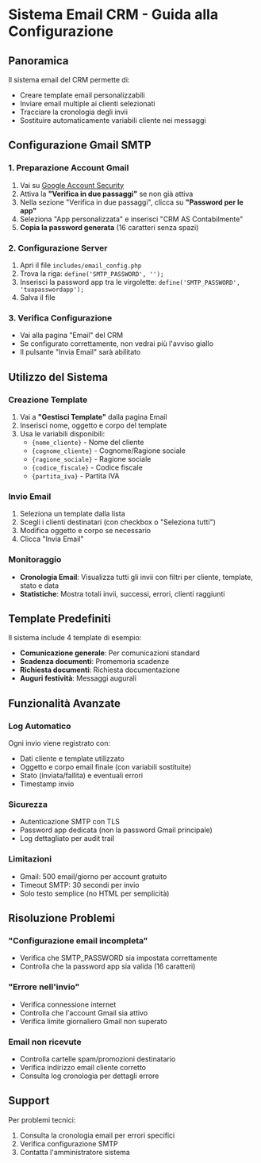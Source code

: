 # Sistema Email CRM - Guida alla Configurazione

## Panoramica
Il sistema email del CRM permette di:
- Creare template email personalizzabili
- Inviare email multiple ai clienti selezionati
- Tracciare la cronologia degli invii
- Sostituire automaticamente variabili cliente nei messaggi

## Configurazione Gmail SMTP

### 1. Preparazione Account Gmail
1. Vai su [Google Account Security](https://myaccount.google.com/security)
2. Attiva la **"Verifica in due passaggi"** se non già attiva
3. Nella sezione "Verifica in due passaggi", clicca su **"Password per le app"**
4. Seleziona "App personalizzata" e inserisci "CRM AS Contabilmente"
5. **Copia la password generata** (16 caratteri senza spazi)

### 2. Configurazione Server
1. Apri il file `includes/email_config.php`
2. Trova la riga: `define('SMTP_PASSWORD', '');`
3. Inserisci la password app tra le virgolette: `define('SMTP_PASSWORD', 'tuapasswordapp');`
4. Salva il file

### 3. Verifica Configurazione
- Vai alla pagina "Email" del CRM
- Se configurato correttamente, non vedrai più l'avviso giallo
- Il pulsante "Invia Email" sarà abilitato

## Utilizzo del Sistema

### Creazione Template
1. Vai a **"Gestisci Template"** dalla pagina Email
2. Inserisci nome, oggetto e corpo del template
3. Usa le variabili disponibili:
   - `{nome_cliente}` - Nome del cliente
   - `{cognome_cliente}` - Cognome/Ragione sociale
   - `{ragione_sociale}` - Ragione sociale
   - `{codice_fiscale}` - Codice fiscale
   - `{partita_iva}` - Partita IVA

### Invio Email
1. Seleziona un template dalla lista
2. Scegli i clienti destinatari (con checkbox o "Seleziona tutti")
3. Modifica oggetto e corpo se necessario
4. Clicca "Invia Email"

### Monitoraggio
- **Cronologia Email**: Visualizza tutti gli invii con filtri per cliente, template, stato e data
- **Statistiche**: Mostra totali invii, successi, errori, clienti raggiunti

## Template Predefiniti
Il sistema include 4 template di esempio:
- **Comunicazione generale**: Per comunicazioni standard
- **Scadenza documenti**: Promemoria scadenze
- **Richiesta documenti**: Richiesta documentazione
- **Auguri festività**: Messaggi augurali

## Funzionalità Avanzate

### Log Automatico
Ogni invio viene registrato con:
- Dati cliente e template utilizzato
- Oggetto e corpo email finale (con variabili sostituite)
- Stato (inviata/fallita) e eventuali errori
- Timestamp invio

### Sicurezza
- Autenticazione SMTP con TLS
- Password app dedicata (non la password Gmail principale)
- Log dettagliato per audit trail

### Limitazioni
- Gmail: 500 email/giorno per account gratuito
- Timeout SMTP: 30 secondi per invio
- Solo testo semplice (no HTML per semplicità)

## Risoluzione Problemi

### "Configurazione email incompleta"
- Verifica che SMTP_PASSWORD sia impostata correttamente
- Controlla che la password app sia valida (16 caratteri)

### "Errore nell'invio"
- Verifica connessione internet
- Controlla che l'account Gmail sia attivo
- Verifica limite giornaliero Gmail non superato

### Email non ricevute
- Controlla cartelle spam/promozioni destinatario
- Verifica indirizzo email cliente corretto
- Consulta log cronologia per dettagli errore

## Support
Per problemi tecnici:
1. Consulta la cronologia email per errori specifici
2. Verifica configurazione SMTP
3. Contatta l'amministratore sistema

